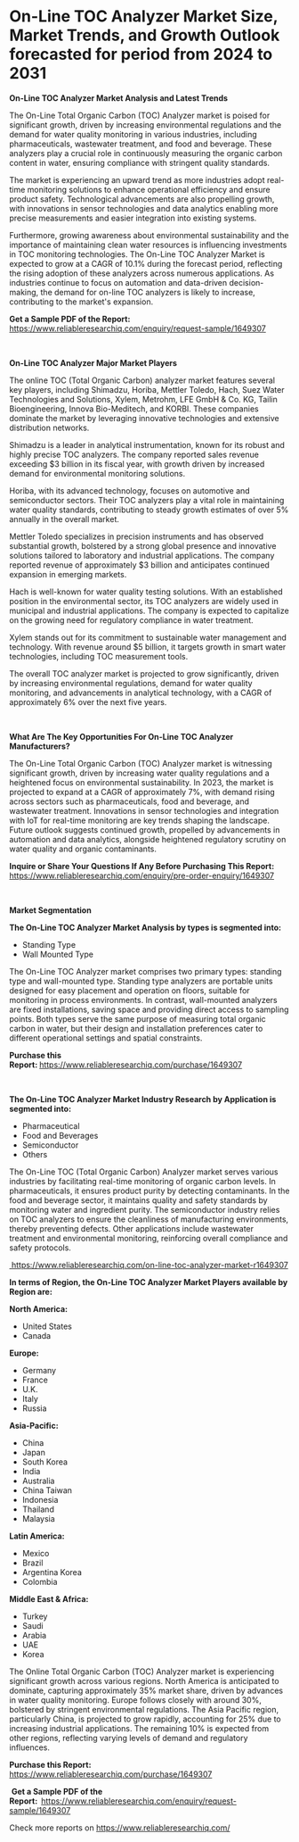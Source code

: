 <p><h1>On-Line TOC Analyzer Market Size, Market Trends, and Growth Outlook forecasted for period from 2024 to 2031</h1></p><p><strong>On-Line TOC Analyzer Market Analysis and Latest Trends</strong></p>
<p><p>The On-Line Total Organic Carbon (TOC) Analyzer market is poised for significant growth, driven by increasing environmental regulations and the demand for water quality monitoring in various industries, including pharmaceuticals, wastewater treatment, and food and beverage. These analyzers play a crucial role in continuously measuring the organic carbon content in water, ensuring compliance with stringent quality standards. </p><p>The market is experiencing an upward trend as more industries adopt real-time monitoring solutions to enhance operational efficiency and ensure product safety. Technological advancements are also propelling growth, with innovations in sensor technologies and data analytics enabling more precise measurements and easier integration into existing systems. </p><p>Furthermore, growing awareness about environmental sustainability and the importance of maintaining clean water resources is influencing investments in TOC monitoring technologies. The On-Line TOC Analyzer Market is expected to grow at a CAGR of 10.1% during the forecast period, reflecting the rising adoption of these analyzers across numerous applications. As industries continue to focus on automation and data-driven decision-making, the demand for on-line TOC analyzers is likely to increase, contributing to the market's expansion.</p></p>
<p><strong>Get a Sample PDF of the Report:&nbsp;</strong> <a href="https://www.reliableresearchiq.com/enquiry/request-sample/1649307?utm_campaign=973&utm_medium=2&utm_source=Github&utm_content=ia&utm_term=29122024&utm_id=on-line-toc-analyzer">https://www.reliableresearchiq.com/enquiry/request-sample/1649307</a></p>
<p>&nbsp;</p>
<p><strong>On-Line TOC Analyzer Major Market Players</strong></p>
<p><p>The online TOC (Total Organic Carbon) analyzer market features several key players, including Shimadzu, Horiba, Mettler Toledo, Hach, Suez Water Technologies and Solutions, Xylem, Metrohm, LFE GmbH & Co. KG, Tailin Bioengineering, Innova Bio-Meditech, and KORBI. These companies dominate the market by leveraging innovative technologies and extensive distribution networks.</p><p>Shimadzu is a leader in analytical instrumentation, known for its robust and highly precise TOC analyzers. The company reported sales revenue exceeding $3 billion in its fiscal year, with growth driven by increased demand for environmental monitoring solutions.</p><p>Horiba, with its advanced technology, focuses on automotive and semiconductor sectors. Their TOC analyzers play a vital role in maintaining water quality standards, contributing to steady growth estimates of over 5% annually in the overall market.</p><p>Mettler Toledo specializes in precision instruments and has observed substantial growth, bolstered by a strong global presence and innovative solutions tailored to laboratory and industrial applications. The company reported revenue of approximately $3 billion and anticipates continued expansion in emerging markets.</p><p>Hach is well-known for water quality testing solutions. With an established position in the environmental sector, its TOC analyzers are widely used in municipal and industrial applications. The company is expected to capitalize on the growing need for regulatory compliance in water treatment.</p><p>Xylem stands out for its commitment to sustainable water management and technology. With revenue around $5 billion, it targets growth in smart water technologies, including TOC measurement tools.</p><p>The overall TOC analyzer market is projected to grow significantly, driven by increasing environmental regulations, demand for water quality monitoring, and advancements in analytical technology, with a CAGR of approximately 6% over the next five years.</p></p>
<p>&nbsp;</p>
<p><strong>What Are The Key Opportunities For On-Line TOC Analyzer Manufacturers?</strong></p>
<p><p>The On-Line Total Organic Carbon (TOC) Analyzer market is witnessing significant growth, driven by increasing water quality regulations and a heightened focus on environmental sustainability. In 2023, the market is projected to expand at a CAGR of approximately 7%, with demand rising across sectors such as pharmaceuticals, food and beverage, and wastewater treatment. Innovations in sensor technologies and integration with IoT for real-time monitoring are key trends shaping the landscape. Future outlook suggests continued growth, propelled by advancements in automation and data analytics, alongside heightened regulatory scrutiny on water quality and organic contaminants.</p></p>
<p><strong>Inquire or Share Your Questions If Any Before Purchasing This Report:</strong> <a href="https://www.reliableresearchiq.com/enquiry/pre-order-enquiry/1649307?utm_campaign=973&utm_medium=2&utm_source=Github&utm_content=ia&utm_term=29122024&utm_id=on-line-toc-analyzer">https://www.reliableresearchiq.com/enquiry/pre-order-enquiry/1649307</a></p>
<p>&nbsp;</p>
<p><strong>Market Segmentation</strong></p>
<p><strong>The On-Line TOC Analyzer Market Analysis by types is segmented into:</strong></p>
<p><ul><li>Standing Type</li><li>Wall Mounted Type</li></ul></p>
<p><p>The On-Line TOC Analyzer market comprises two primary types: standing type and wall-mounted type. Standing type analyzers are portable units designed for easy placement and operation on floors, suitable for monitoring in process environments. In contrast, wall-mounted analyzers are fixed installations, saving space and providing direct access to sampling points. Both types serve the same purpose of measuring total organic carbon in water, but their design and installation preferences cater to different operational settings and spatial constraints.</p></p>
<p><strong>Purchase this Report:&nbsp;</strong><a href="https://www.reliableresearchiq.com/purchase/1649307?utm_campaign=973&utm_medium=2&utm_source=Github&utm_content=ia&utm_term=29122024&utm_id=on-line-toc-analyzer">https://www.reliableresearchiq.com/purchase/1649307</a></p>
<p>&nbsp;</p>
<p><strong>The On-Line TOC Analyzer Market Industry Research by Application is segmented into:</strong></p>
<p><ul><li>Pharmaceutical</li><li>Food and Beverages</li><li>Semiconductor</li><li>Others</li></ul></p>
<p><p>The On-Line TOC (Total Organic Carbon) Analyzer market serves various industries by facilitating real-time monitoring of organic carbon levels. In pharmaceuticals, it ensures product purity by detecting contaminants. In the food and beverage sector, it maintains quality and safety standards by monitoring water and ingredient purity. The semiconductor industry relies on TOC analyzers to ensure the cleanliness of manufacturing environments, thereby preventing defects. Other applications include wastewater treatment and environmental monitoring, reinforcing overall compliance and safety protocols.</p></p>
<p><a href="https://www.reliableresearchiq.com/on-line-toc-analyzer-market-r1649307?utm_campaign=973&utm_medium=2&utm_source=Github&utm_content=ia&utm_term=29122024&utm_id=on-line-toc-analyzer">&nbsp;https://www.reliableresearchiq.com/on-line-toc-analyzer-market-r1649307</a></p>
<p><strong>In terms of Region, the On-Line TOC Analyzer Market Players available by Region are:</strong></p>
<p>
    <p> <strong> North America: </strong>
        <ul>
            <li>United States</li>
            <li>Canada</li>
        </ul>
        </p> 
    <p> <strong> Europe: </strong>
        <ul>
            <li>Germany</li>
            <li>France</li>
            <li>U.K.</li>
            <li>Italy</li>
            <li>Russia</li>
        </ul>
        </p> 
    <p> <strong> Asia-Pacific: </strong>
        <ul>
            <li>China</li>
            <li>Japan</li>
            <li>South Korea</li>
            <li>India</li>
            <li>Australia</li>
            <li>China Taiwan</li>
            <li>Indonesia</li>
            <li>Thailand</li>
            <li>Malaysia</li>
        </ul>
        </p> 
    <p> <strong> Latin America: </strong>
        <ul>
            <li>Mexico</li>
            <li>Brazil</li>
            <li>Argentina Korea</li>
            <li>Colombia</li>
        </ul>
        </p> 
    <p> <strong> Middle East & Africa: </strong>
        <ul>
            <li>Turkey</li>
            <li>Saudi</li>
            <li>Arabia</li>
            <li>UAE</li>
            <li>Korea</li>
        </ul>
    </p>
    </p>
<p><p>The Online Total Organic Carbon (TOC) Analyzer market is experiencing significant growth across various regions. North America is anticipated to dominate, capturing approximately 35% market share, driven by advances in water quality monitoring. Europe follows closely with around 30%, bolstered by stringent environmental regulations. The Asia Pacific region, particularly China, is projected to grow rapidly, accounting for 25% due to increasing industrial applications. The remaining 10% is expected from other regions, reflecting varying levels of demand and regulatory influences.</p></p>
<p><strong>Purchase this Report: </strong><a href="https://www.reliableresearchiq.com/purchase/1649307?utm_campaign=973&utm_medium=2&utm_source=Github&utm_content=ia&utm_term=29122024&utm_id=on-line-toc-analyzer">https://www.reliableresearchiq.com/purchase/1649307</a></p>
<p>&nbsp;<strong>Get a Sample PDF of the Report:&nbsp;&nbsp;</strong><a href="https://www.reliableresearchiq.com/enquiry/request-sample/1649307?utm_campaign=973&utm_medium=2&utm_source=Github&utm_content=ia&utm_term=29122024&utm_id=on-line-toc-analyzer">https://www.reliableresearchiq.com/enquiry/request-sample/1649307</a></p>
<p><strong></strong></p>
<p>Check more reports on <a href="https://www.reliableresearchiq.com/?utm_campaign=973&utm_medium=2&utm_source=Github&utm_content=ia&utm_term=29122024&utm_id=on-line-toc-analyzer">https://www.reliableresearchiq.com/</a></p>